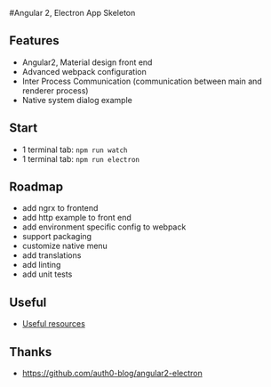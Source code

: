 #Angular 2, Electron App Skeleton

## Features
* Angular2, Material design front end
* Advanced webpack configuration
* Inter Process Communication (communication between main and renderer process)
* Native system dialog example


## Start
* 1 terminal tab: `npm run watch`
* 1 terminal tab: `npm run electron`

## Roadmap
* add ngrx to frontend
* add http example to front end
* add environment specific config to webpack
* support packaging
* customize native menu
* add translations
* add linting
* add unit tests

## Useful
* [Useful resources](https://github.com/sindresorhus/awesome-electron)

## Thanks
* https://github.com/auth0-blog/angular2-electron